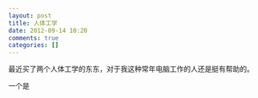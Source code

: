 ```yaml
---
layout: post
title: 人体工学
date: 2012-09-14 10:20
comments: true
categories: []
---
```

最近买了两个人体工学的东东，对于我这种常年电脑工作的人还是挺有帮助的。

一个是
